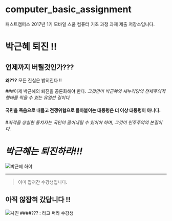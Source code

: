 # computer_basic_assignment
패스트캠퍼스 2017년 1기 모바일 스쿨 컴퓨터 기초 과정 과제 제출 저장소입니다.

# 박근혜 퇴진  !!

## 언제까지 버틸것인가???
 **왜???** 모든 진실은 밝혀진다 !!

###이제 박근혜의 퇴진을 공론화해야 한다. 
*그것만이 박근혜와 새누리당의 전체주의적 행태를 막을 수 있는 유일한 길이다.*
#### 국민을 죽음으로 내몰고 전쟁위협으로 몰아붙이는 대통령은 더 이상 대통령이 아니다. 
#_자격을 상실한 통치자는 국민이 끌어내릴 수 있어야 하며, 그것이 민주주의의 본질이다._
# _박근혜는 퇴진하라!!!_




![박근혜 하야](https://search1.kakaocdn.net/argon/0x200_85_hr/6VpSDgzUGpk)

----
>이미 잡혀간 수강생입니다.

## 아직 않잡혀 갔답니다 !! ##
![사진](http://img.sbs.co.kr/newimg/news/20150923/200871853_700.jpg)
####??? : 라고 써라 수강생